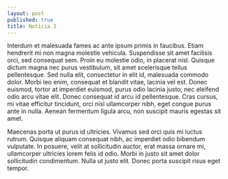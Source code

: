 ```yaml
---
layout: post
published: true
title: Noticia 2
---
```



Interdum et malesuada fames ac ante ipsum primis in faucibus. Etiam hendrerit mi non magna molestie vehicula. Suspendisse sit amet facilisis orci, sed consequat sem. Proin eu molestie odio, in placerat nisl. Quisque dictum magna nec purus vestibulum, sit amet scelerisque tellus pellentesque. Sed nulla elit, consectetur in elit id, malesuada commodo dolor. Morbi leo enim, consequat et blandit vitae, lacinia vel est. Donec euismod, tortor at imperdiet euismod, purus odio lacinia justo, nec eleifend odio arcu vitae elit. Donec consequat id arcu id pellentesque. Cras cursus, mi vitae efficitur tincidunt, orci nisl ullamcorper nibh, eget congue purus ante in nulla. Aenean fermentum ligula arcu, non suscipit mauris egestas sit amet.

Maecenas porta ut purus id ultricies. Vivamus sed orci quis mi luctus rutrum. Quisque aliquam consequat nibh, ac imperdiet odio bibendum vulputate. In posuere, velit at sollicitudin auctor, erat massa ornare mi, ullamcorper ultricies lorem felis id odio. Morbi in justo sit amet dolor sollicitudin condimentum. Nulla ut justo elit. Donec porta suscipit risus eget tempor. 
